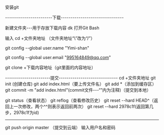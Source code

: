安装git


------------------------下载--------------------------------

新建文件夹---用于存放下载内容
dk
打开Git Bash



输入 cd +文件夹地址 （文件夹地址“\”改为“/”）

git config --global user.name "Yimi-shan"

git config --global user.email "995164849@qq.com"

git clone +下载内容地址（git里面的内容地址）

-----------------------提交------------------------------
cd +文件夹地址
git init (创建仓库)
git add index.html（要上传文件名）
git add *（添加到缓存区）
git commit -m "add index.html"(commit文件---“”内为注释)（提交到本地）

git status（查看状态）
git reflog（查看修改历史）
git reset --hard HEAD^（返回上一次修改，两个^^则表示返回前两次）
git reset --hard 2978c1f(返回第几步，2978c1f为id)

---------------
git push origin master （提交到云端）
输入用户名和密码
